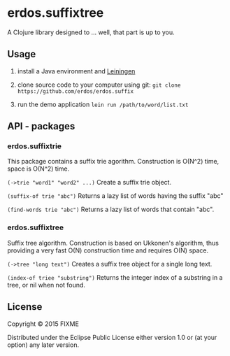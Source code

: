 # erdos.suffixtree

A Clojure library designed to ... well, that part is up to you.



## Usage

1. install a Java environment and [Leiningen](https://leiningen.org/)

2. clone source code to your computer using git: `git clone https://github.com/erdos/erdos.suffix`

3. run the demo application `lein run /path/to/word/list.txt`

## API - packages

### erdos.suffixtrie

This package contains a suffix trie agorithm. Construction is O(N^2) time, space is O(N^2) time.

`(->trie "word1" "word2" ...)` Create a suffix trie object.

`(suffix-of trie "abc")` Returns a lazy list of words having the suffix "abc"

`(find-words trie "abc")` Returns a lazy list of words that contain "abc".

### erdos.suffixtree

Suffix tree algorithm. Construction is based on Ukkonen's algorithm, thus providing a very fast O(N) construction time and requires O(N) space.

`(->tree "long text")` Creates a suffix tree object for a single long text. 

`(index-of triee "substring")` Returns the integer index of a substring in a tree, or nil when not found.

## License

Copyright © 2015 FIXME

Distributed under the Eclipse Public License either version 1.0 or (at
your option) any later version.
